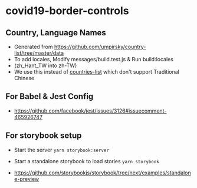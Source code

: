 # covid19-border-controls

## Country, Language Names
- Generated from https://github.com/umpirsky/country-list/tree/master/data
- To add locales, Modify messages/build.test.js & Run build:locales
- (zh_Hant_TW into zh-TW)
- We use this instead of [countries-list](https://www.npmjs.com/package/countries-list) which don't support Traditional Chinese

## For Babel & Jest Config
- https://github.com/facebook/jest/issues/3126#issuecomment-465926747

## For storybook setup
- Start the server `yarn storybook:server`
- Start a standalone storybook to load stories `yarn storybook`

- https://github.com/storybookjs/storybook/tree/next/examples/standalone-preview
